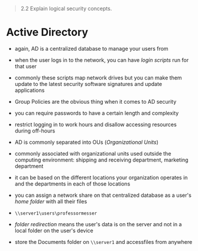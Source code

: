 > 2.2 Explain logical security concepts. 

# Active Directory

- again, AD is a centralized database to manage your users from 

- when the user logs in to the network, you can have *login scripts* run for that user
- commonly these scripts map network drives but you can make them update to the latest security software signatures and update applications

- Group Policies are the obvious thing when it comes to AD security
- you can require passwords to have a certain length and complexity
- restrict logging in to work hours and disallow accessing resources during off-hours

- AD is commonly separated into OUs (*Organizational Units*)
- commonly associated with organizational units used outside the computing environment: shipping and receiving department, marketing department
- it can be based on the different locations your organization operates in and the departments in each of those locations

- you can assign a network share on that centralized database as a user's *home folder* with all their files
- `\\server1\users\professormesser`

- *folder redirection* means the user's data is on the server and not in a local folder on the user's device
- store the Documents folder on `\\server1` and accessfiles from anywhere